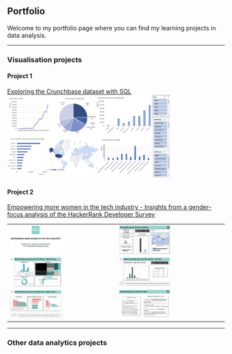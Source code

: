## Portfolio

Welcome to my portfolio page where you can find my learning projects in data analysis. 

---

### Visualisation projects

#### Project 1

[Exploring the Crunchbase dataset with SQL](pages/crunchbase.md)
[<img src="images/Dashboard2.png" width="75%">](pages/crunchbase.md)

#### Project 2

[Empowering more women in the tech industry - Insights from a gender-focus analysis of the HackerRank Developer Survey](/pages/HackerRank-WomenInTech.md)

| | |
| ----------- | ----------- |
|[<img src="images/Capstone3-1.png" width="50%">](/pages/HackerRank-WomenInTech.md)  | [<img src="images/Capstone3-2.png" width="50%">](/pages/HackerRank-WomenInTech.md)  |
| [<img src="images/Capstone3-3.png" width="50%">](/pages/HackerRank-WomenInTech.md)  | [<img src="images/Capstone3-4.png" width="50%">](/pages/HackerRank-WomenInTech.md)  |
| [<img src="images/Capstone3-5.png" width="50%">](/pages/HackerRank-WomenInTech.md) | [<img src="images/Capstone3-6.png" width="50%">](/pages/HackerRank-WomenInTech.md) |


---

### Other data analytics projects 
